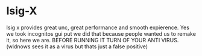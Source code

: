 # Isig-X
Isig x provides great unc, great performance and smooth expierence. Yes we took incognitos gui put we did that because people wanted us to remake it, so here we are.
BEFORE RUNNING IT TURN OF YOUR ANTI VIRUS. (widnows sees it as a virus but thats just a false positive)
